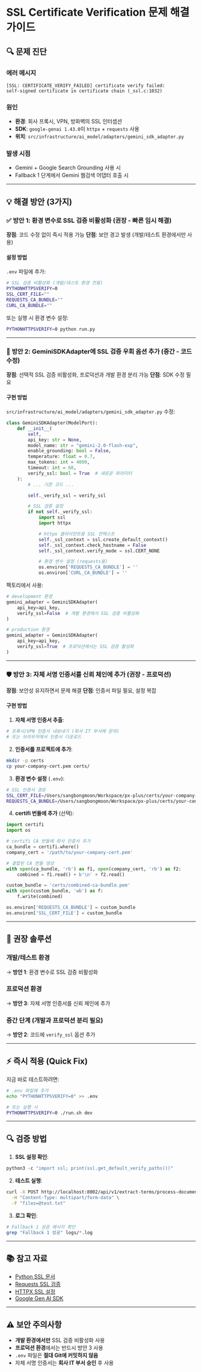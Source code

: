 # SSL Certificate Verification 문제 해결 가이드

## 🔍 문제 진단

### 에러 메시지
```
[SSL: CERTIFICATE_VERIFY_FAILED] certificate verify failed:
self-signed certificate in certificate chain (_ssl.c:1032)
```

### 원인
- **환경**: 회사 프록시, VPN, 방화벽의 SSL 인터셉션
- **SDK**: `google-genai 1.43.0`이 `httpx` + `requests` 사용
- **위치**: `src/infrastructure/ai_model/adapters/gemini_sdk_adapter.py`

### 발생 시점
- Gemini + Google Search Grounding 사용 시
- Fallback 1 단계에서 Gemini 웹검색 어댑터 호출 시

---

## 💡 해결 방안 (3가지)

### ✅ **방안 1: 환경 변수로 SSL 검증 비활성화** (권장 - 빠른 임시 해결)

**장점**: 코드 수정 없이 즉시 적용 가능
**단점**: 보안 경고 발생 (개발/테스트 환경에서만 사용)

#### 설정 방법

`.env` 파일에 추가:
```bash
# SSL 검증 비활성화 (개발/테스트 환경 전용)
PYTHONHTTPSVERIFY=0
SSL_CERT_FILE=""
REQUESTS_CA_BUNDLE=""
CURL_CA_BUNDLE=""
```

또는 실행 시 환경 변수 설정:
```bash
PYTHONHTTPSVERIFY=0 python run.py
```

---

### 🔧 **방안 2: GeminiSDKAdapter에 SSL 검증 우회 옵션 추가** (중간 - 코드 수정)

**장점**: 선택적 SSL 검증 비활성화, 프로덕션과 개발 환경 분리 가능
**단점**: SDK 수정 필요

#### 구현 방법

`src/infrastructure/ai_model/adapters/gemini_sdk_adapter.py` 수정:

```python
class GeminiSDKAdapter(ModelPort):
    def __init__(
        self,
        api_key: str = None,
        model_name: str = "gemini-2.0-flash-exp",
        enable_grounding: bool = False,
        temperature: float = 0.7,
        max_tokens: int = 4000,
        timeout: int = 60,
        verify_ssl: bool = True  # 새로운 파라미터
    ):
        # ... 기존 코드 ...

        self._verify_ssl = verify_ssl

        # SSL 검증 설정
        if not self._verify_ssl:
            import ssl
            import httpx

            # httpx 클라이언트용 SSL 컨텍스트
            self._ssl_context = ssl.create_default_context()
            self._ssl_context.check_hostname = False
            self._ssl_context.verify_mode = ssl.CERT_NONE

            # 환경 변수 설정 (requests용)
            os.environ['REQUESTS_CA_BUNDLE'] = ''
            os.environ['CURL_CA_BUNDLE'] = ''
```

팩토리에서 사용:
```python
# development 환경
gemini_adapter = GeminiSDKAdapter(
    api_key=api_key,
    verify_ssl=False  # 개발 환경에서 SSL 검증 비활성화
)

# production 환경
gemini_adapter = GeminiSDKAdapter(
    api_key=api_key,
    verify_ssl=True  # 프로덕션에서는 SSL 검증 활성화
)
```

---

### 🛡️ **방안 3: 자체 서명 인증서를 신뢰 체인에 추가** (권장 - 프로덕션)

**장점**: 보안성 유지하면서 문제 해결
**단점**: 인증서 파일 필요, 설정 복잡

#### 구현 방법

1. **자체 서명 인증서 추출**:
```bash
# 프록시/VPN 인증서 내보내기 (회사 IT 부서에 문의)
# 또는 브라우저에서 인증서 다운로드
```

2. **인증서를 프로젝트에 추가**:
```bash
mkdir -p certs
cp your-company-cert.pem certs/
```

3. **환경 변수 설정** (`.env`):
```bash
# SSL 인증서 경로
SSL_CERT_FILE=/Users/sangbongmoon/Workspace/px-plus/certs/your-company-cert.pem
REQUESTS_CA_BUNDLE=/Users/sangbongmoon/Workspace/px-plus/certs/your-company-cert.pem
```

4. **certifi 번들에 추가** (선택):
```python
import certifi
import os

# certifi CA 번들에 회사 인증서 추가
ca_bundle = certifi.where()
company_cert = '/path/to/your-company-cert.pem'

# 결합된 CA 번들 생성
with open(ca_bundle, 'rb') as f1, open(company_cert, 'rb') as f2:
    combined = f1.read() + b'\n' + f2.read()

custom_bundle = 'certs/combined-ca-bundle.pem'
with open(custom_bundle, 'wb') as f:
    f.write(combined)

os.environ['REQUESTS_CA_BUNDLE'] = custom_bundle
os.environ['SSL_CERT_FILE'] = custom_bundle
```

---

## 🎯 권장 솔루션

### 개발/테스트 환경
→ **방안 1**: 환경 변수로 SSL 검증 비활성화

### 프로덕션 환경
→ **방안 3**: 자체 서명 인증서를 신뢰 체인에 추가

### 중간 단계 (개발과 프로덕션 분리 필요)
→ **방안 2**: 코드에 `verify_ssl` 옵션 추가

---

## ⚡ 즉시 적용 (Quick Fix)

지금 바로 테스트하려면:

```bash
# .env 파일에 추가
echo "PYTHONHTTPSVERIFY=0" >> .env

# 또는 실행 시
PYTHONHTTPSVERIFY=0 ./run.sh dev
```

---

## 🔍 검증 방법

1. **SSL 설정 확인**:
```python
python3 -c "import ssl; print(ssl.get_default_verify_paths())"
```

2. **테스트 실행**:
```bash
curl -X POST http://localhost:8002/api/v1/extract-terms/process-documents \
  -H "Content-Type: multipart/form-data" \
  -F "files=@test.txt"
```

3. **로그 확인**:
```bash
# Fallback 1 성공 메시지 확인
grep "Fallback 1 성공" logs/*.log
```

---

## 📚 참고 자료

- [Python SSL 문서](https://docs.python.org/3/library/ssl.html)
- [Requests SSL 검증](https://requests.readthedocs.io/en/latest/user/advanced/#ssl-cert-verification)
- [HTTPX SSL 설정](https://www.python-httpx.org/advanced/#ssl-certificates)
- [Google Gen AI SDK](https://github.com/googleapis/python-genai)

---

## ⚠️ 보안 주의사항

- **개발 환경에서만** SSL 검증 비활성화 사용
- **프로덕션 환경**에서는 반드시 방안 3 사용
- `.env` 파일은 **절대 Git에 커밋하지 않음**
- 자체 서명 인증서는 **회사 IT 부서 승인** 후 사용
